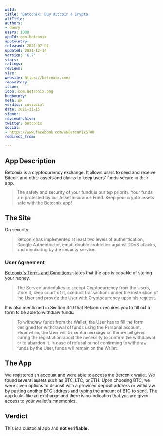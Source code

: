 ```yaml
---
wsId: 
title: 'Betconix: Buy Bitcoin & Crypto'
altTitle: 
authors:
- danny
users: 1000
appId: com.betconix
appCountry: 
released: 2021-07-01
updated: 2021-12-14
version: '6.7'
stars: 
ratings: 
reviews: 
size: 
website: https://betconix.com/
repository: 
issue: 
icon: com.betconix.png
bugbounty: 
meta: ok
verdict: custodial
date: 2021-11-15
signer: 
reviewArchive: 
twitter: betconix
social:
- https://www.facebook.com/GNBetconixSTOU
redirect_from: 

---
```


## App Description

Betconix is a cryptocurrency exchange. It allows users to send and receive Bitcoin and other assets and claims to keep users' funds secure in their app.

> The safety and security of your funds is our top priority. Your funds are protected by our Asset Insurance Fund. Keep your crypto assets safe with the Betconix app!

## The Site

On security:

> Betconix has implemented at least two levels of authentication, Google Authenticator, email, double protection against DDoS attacks, and monitoring by the security service.

### User Agreement

[Betconix's Terms and Conditions](https://betconix.com/storage/docs/bnix_terms_of_use_en.pdf) states that the app is capable of storing your money.

> The Service undertakes to accept Cryptocurrency from the Users, store it, keep count of it, conduct transactions under the instruction of the User and provide the User with Cryptocurrency upon his request.

It is also mentioned in Section 3.10 that Betconix requires you to fill out a form to be able to withdraw funds:

> To withdraw funds from the Wallet, the User has to fill the form designed for withdrawal of funds using the Personal account. Meanwhile, the User will be sent a message on the e-mail given during the registration about the necessity to confirm the withdrawal or to abandon it. In case of refusal or not confirming to withdraw funds by the User, funds will remain on the Wallet.

## The App

We registered an account and were able to access the Betconix wallet. We found several assets such as BTC, LTC, or ETH. Upon choosing BTC, we were given options to deposit with a provided deposit address or withdraw by pasting another BTC address and typing the amount of BTC to send. The app looks like an exchange and there is no indication that you are given access to your wallet's mnemonics.

## Verdict

This is a custodial app and **not verifiable.**

